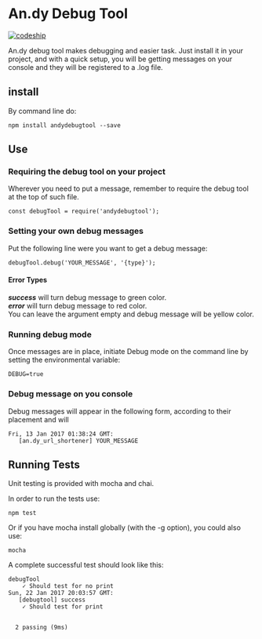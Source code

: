 # **An.dy Debug Tool**

 [![codeship](https://codeship.com/projects/5372b130-c332-0134-9ef6-66f63a02c034/status?branch=master)](https://app.codeship.com/projects/197550)

An.dy debug tool makes debugging and easier task. Just install it in your project, and with a quick setup, you will be getting messages on your console and they will be registered to a .log file.

## install
By command line do:
~~~~
npm install andydebugtool --save
~~~~

## Use
### Requiring the debug tool on your project
Wherever you need to put a message, remember to require the debug tool at the top of such file.
~~~~
const debugTool = require('andydebugtool');
~~~~

### Setting your own debug messages
Put the following line were you want to get a debug message:
~~~~
debugTool.debug('YOUR_MESSAGE', '{type}');
~~~~

#### Error Types
***success*** will turn debug message to green color.  
***error*** will turn debug message to red color.  
You can leave the argument empty and debug message will be yellow color.

### Running debug mode
Once messages are in place, initiate Debug mode on the command line by setting the environmental variable:
~~~~
DEBUG=true
~~~~

### Debug message on you console
Debug messages will appear in the following form, according to their placement and will
~~~~
Fri, 13 Jan 2017 01:38:24 GMT:
   [an.dy_url_shortener] YOUR_MESSAGE
 ~~~~

## Running Tests
Unit testing is provided with mocha and chai.

In order to run the tests use:
~~~~
npm test
~~~~
Or if you have mocha install globally (with the -g option), you could also use:
~~~~
mocha
~~~~

A complete successful test should look like this:
~~~~
debugTool
    ✓ Should test for no print
Sun, 22 Jan 2017 20:03:57 GMT:
   [debugtool] success
    ✓ Should test for print


  2 passing (9ms)
~~~~
